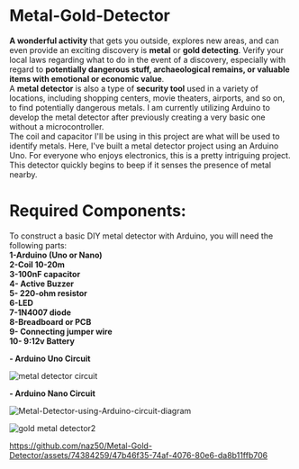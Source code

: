 # Metal-Gold-Detector
**A wonderful activity** that gets you outside, explores new areas, and can even provide an exciting discovery is **metal** or **gold detecting**. Verify your local laws regarding what to do in the event of a discovery, especially with regard to **potentially dangerous stuff, archaeological remains, or valuable items with emotional or economic value**.
<br /> A **metal detector** is also a type of **security tool** used in a variety of locations, including shopping centers, movie theaters, airports, and so on, to find potentially dangerous metals. I am currently utilizing Arduino to develop the metal detector after previously creating a very basic one without a microcontroller. <br /> The coil and capacitor I'll be using in this project are what will be used to identify metals. Here, I've built a metal detector project using an Arduino Uno. For everyone who enjoys electronics, this is a pretty intriguing project. <br />This detector quickly begins to beep if it senses the presence of metal nearby.
# Required Components: 
To construct a basic DIY metal detector with Arduino, you will need the following parts:<br />
**1-Arduino (Uno or Nano)<br />
2-Coil 10-20m <br />
3-100nF capacitor<br />
4- Active Buzzer<br />
5- 220-ohm resistor<br />
6-LED<br />
7-1N4007 diode<br />
8-Breadboard or PCB<br />
9- Connecting jumper wire<br />
10- 9:12v Battery <br />**

**- Arduino Uno Circuit**

![metal detector circuit](https://github.com/naz50/Metal-Gold-Detector/assets/74384259/99b27845-f95c-42a1-83cf-890d3d23f9c6)

**- Arduino Nano Circuit**

![Metal-Detector-using-Arduino-circuit-diagram](https://github.com/naz50/Metal-Gold-Detector/assets/74384259/3f0f2cc9-4092-4145-9594-09d89ab67005)


![gold metal detector2](https://github.com/naz50/Metal-Gold-Detector/assets/74384259/293cee13-f5df-47e7-82cb-98f34e1c41bc)


https://github.com/naz50/Metal-Gold-Detector/assets/74384259/47b46f35-74af-4076-80e6-da8b11ffb706

